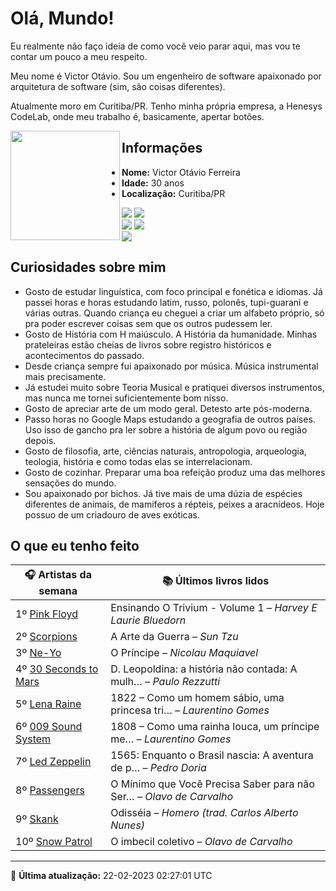 # Olá, Mundo!

Eu realmente não faço ideia de como você veio parar aqui, mas vou te contar um pouco a meu respeito.

Meu nome é Victor Otávio. Sou um engenheiro de software apaixonado por arquitetura de software (sim, são coisas diferentes).

Atualmente moro em Curitiba/PR. Tenho minha própria empresa, a Henesys CodeLab, onde meu trabalho é, basicamente, apertar botões.

<img align="left" src="https://github.com/vctrtvfrrr/vctrtvfrrr/raw/master/octocat.png" alt="" width="175" />

## Informações

- **Nome:** Victor Otávio Ferreira
- **Idade:** 30 anos
- **Localização:** Curitiba/PR

[![](https://img.shields.io/badge/LinkedIn-victorotavio-blue)](https://www.linkedin.com/in/victorotavio/) [![](https://img.shields.io/badge/Twitter-@vctrtvfrrr-blue)](https://twitter.com/vctrtvfrrr)  
[![](https://img.shields.io/badge/GitHub-vctrtvfrrr-24292e)](https://github.com/vctrtvfrrr) [![](https://img.shields.io/badge/GitLab-vctrtvfrrr-ec5d16)](https://gitlab.com/vctrtvfrrr)  
[![](https://img.shields.io/badge/Email-victor@otavioferreira.com.br-red)](mailto:victor@otavioferreira.com.br)  

## Curiosidades sobre mim

-   Gosto de estudar linguística, com foco principal e fonética e idiomas. Já passei horas e horas estudando latim, russo, polonês, tupi-guarani e várias outras. Quando criança eu cheguei a criar um alfabeto próprio, só pra poder escrever coisas sem que os outros pudessem ler.
-   Gosto de História com H maiúsculo. A História da humanidade. Minhas prateleiras estão cheias de livros sobre registro históricos e acontecimentos do passado.
-   Desde criança sempre fui apaixonado por música. Música instrumental mais precisamente.
-   Já estudei muito sobre Teoria Musical e pratiquei diversos instrumentos, mas nunca me tornei suficientemente bom nisso.
-   Gosto de apreciar arte de um modo geral. Detesto arte pós-moderna.
-   Passo horas no Google Maps estudando a geografia de outros países. Uso isso de gancho pra ler sobre a história de algum povo ou região depois.
-   Gosto de filosofia, arte, ciências naturais, antropologia, arqueologia, teologia, história e como todas elas se interrelacionam.
-   Gosto de cozinhar. Preparar uma boa refeição produz uma das melhores sensações do mundo.
-   Sou apaixonado por bichos. Já tive mais de uma dúzia de espécies diferentes de animais, de mamiferos a répteis, peixes a aracnídeos. Hoje possuo de um criadouro de aves exóticas.


## O que eu tenho feito

|                         🎧 Artistas da semana                         |                      📚 Últimos livros lidos                      |
|-----------------------------------------------------------------------|-------------------------------------------------------------------|
| 1º [Pink Floyd](https://www.last.fm/music/Pink+Floyd)                 | Ensinando O Trivium - Volume 1	–	_Harvey E Laurie Bluedorn_         |
| 2º [Scorpions](https://www.last.fm/music/Scorpions)                   | A Arte da Guerra	–	_Sun Tzu_                                        |
| 3º [Ne-Yo](https://www.last.fm/music/Ne-Yo)                           | O Príncipe	–	_Nicolau Maquiavel_                                    |
| 4º [30 Seconds to Mars](https://www.last.fm/music/30+Seconds+to+Mars) | D. Leopoldina: a história não contada: A mulh…	–	_Paulo Rezzutti_   |
| 5º [Lena Raine](https://www.last.fm/music/Lena+Raine)                 | 1822 – Como um homem sábio, uma princesa tri…	–	_Laurentino Gomes_  |
| 6º [009 Sound System](https://www.last.fm/music/009+Sound+System)     | 1808 – Como uma rainha louca, um príncipe me…	–	_Laurentino Gomes_  |
| 7º [Led Zeppelin](https://www.last.fm/music/Led+Zeppelin)             | 1565: Enquanto o Brasil nascia: A aventura de p…	–	_Pedro Doria_    |
| 8º [Passengers](https://www.last.fm/music/Passengers)                 | O Mínimo que Você Precisa Saber para não Ser…	–	_Olavo de Carvalho_ |
| 9º [Skank](https://www.last.fm/music/Skank)                           | Odisséia	–	_Homero (trad. Carlos Alberto Nunes)_                    |
| 10º [Snow Patrol](https://www.last.fm/music/Snow+Patrol)              | O imbecil coletivo	–	_Olavo de Carvalho_                            |


---

🚀 **Última atualização:** 22-02-2023 02:27:01 UTC